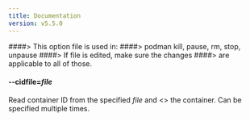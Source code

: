 ```yaml
---
title: Documentation
version: v5.5.0
---
```


####> This option file is used in:
####>   podman kill, pause, rm, stop, unpause
####> If file is edited, make sure the changes
####> are applicable to all of those.
#### **--cidfile**=*file*

Read container ID from the specified *file* and <<subcommand>> the container.
Can be specified multiple times.
